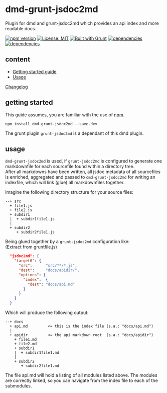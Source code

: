 # dmd-grunt-jsdoc2md
Plugin for dmd and grunt-jsdoc2md which provides an api index and more readable docs.  

[![npm version](https://img.shields.io/npm/v/dmd-grunt-jsdoc2md?color=blue)](https://www.npmjs.com/package/dmd-grunt-jsdoc2md)
[![License: MIT](https://img.shields.io/badge/License-MIT-blue.svg)](https://opensource.org/licenses/MIT)
[![Built with Grunt](https://cdn.gruntjs.com/builtwith.svg)](https://gruntjs.com/)
[![dependencies](https://david-dm.org/db-developer/dmd-grunt-jsdoc2md.svg)](https://david-dm.org/)
[![dependencies](https://img.shields.io/librariesio/release/npm/dmd-grunt-jsdoc2md)](https://libraries.io/)

## content ##

* [Getting started guide](#getting-started)
* [Usage](#usage)

[Changelog](CHANGELOG.md)

## getting started ##

This guide assumes, you are familiar with the use of [npm](https://npmjs.com "Homepage of npm").

<code>npm install dmd-grunt-jsdoc2md --save-dev</code>

The grunt plugin <code>grunt-jsdoc2md</code> is a dependant of this dmd plugin.

## usage ##

<code>dmd-grunt-jsdoc2md</code> is used, if <code>grunt-jsdoc2md</code> is configured to
generate one markdownfile for each sourcefile found within a directory tree.  
After all markdowns have been written, all jsdoc metadata of all sourcefiles is enriched,
aggregated and passed to <code>dmd-grunt-jsdoc2md</code> for writing an indexfile, which
will link (glue) all markdownfiles together.  

Imagine the following directory structure for your source files:  

```
--+ src
  + file1.js
  + file2.js
  + subdir1
  |  + subdir1file1.js
  |
  + subdir2
     + subdir2file1.js
```

Being glued together by a <code>grunt-jsdoc2md</code> configuration like:  
(Extract from gruntfile.js)

```json
  "jsdoc2md": {
    "target0": {
      "src":      "src/**/*.js",
      "dest":     "docs/apidir/",
      "options": {
        "index":  {
          "dest": "docs/api.md"
        }
      }
    }
  }
```

Which will produce the following output:

```
--+ docs
  + api.md         <= this is the index file (s.a.: "docs/api.md")
  |
  + apidir         <= the api markdown root  (s.a.: "docs/apidir")
    + file1.md
    + file2.md
    + subdir1
    |  + subdir1file1.md
    |
    + subdir2
       + subdir2file1.md
```

The file api.md will hold a listing of all modules listed above.
The modules are correctly linked, so you can navigate from the index file
to each of the submodules.
